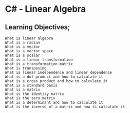 # C# - Linear Algebra
## Learning Objectives;

    What is linear algebra
    What is a radian
    What is a vector
    What is a vector space
    What is a scalar
    What is a linear transformation
    What is a transformation matrix
    What is transposing
    What is linear independence and linear dependence
    What is a dot product and how to calculate it
    What is a cross product and how to calculate it
    What is a standard basis
    What is a matrix
    What is the identity matrix
    What is the zero matrix
    What is a determinant and how to calculate it
    What is the inverse of a matrix and how to calculate it
